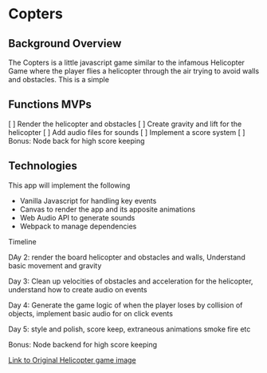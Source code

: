 # Copters

## Background Overview

The Copters is a little javascript game similar to the infamous Helicopter Game where the player flies a helicopter through the air trying to avoid walls and obstacles. This is a simple 

## Functions MVPs

[ ] Render the helicopter and obstacles
[ ] Create gravity and lift for the helicopter
[ ] Add audio files for sounds 
[ ] Implement a score system
[ ] Bonus: Node back for high score keeping

## Technologies

This app will implement the following
* Vanilla Javascript for handling key events
* Canvas to render the app and its apposite animations
* Web Audio API to generate sounds 
* Webpack to manage dependencies

Timeline

DAy 2: render the board helicopter and obstacles and walls, Understand basic movement and gravity

Day 3: Clean up velocities of obstacles and acceleration for the helicopter, understand how to create audio on events

Day 4: Generate the game logic of when the player loses by collision of objects, implement basic audio for on click events

Day 5: style and polish, score keep, extraneous animations smoke fire etc

Bonus:
Node backend for high score keeping

[Link to Original Helicopter game image](https://www.gamesloon.com/games/screenshots/origineel/194.jpg)
